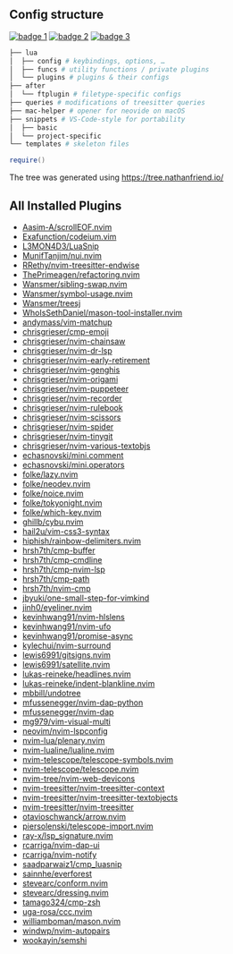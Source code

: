 ## Config structure

<a href="https://dotfyle.com/chrisgrieser/config-nvim"><img alt="badge 1" src="https://dotfyle.com/chrisgrieser/config-nvim/badges/plugins?style=flat"/></a>
<a href="https://dotfyle.com/chrisgrieser/config-nvim"><img alt="badge 2" src="https://dotfyle.com/chrisgrieser/config-nvim/badges/leaderkey?style=flat"/></a>
<a href="https://dotfyle.com/chrisgrieser/config-nvim"><img alt="badge 3" src="https://dotfyle.com/chrisgrieser/config-nvim/badges/plugin-manager?style=flat"/></a>

```bash
├── lua
│  ├── config # keybindings, options, …
│  ├── funcs # utility functions / private plugins
│  └── plugins # plugins & their configs
├── after
│  └── ftplugin # filetype-specific configs
├── queries # modifications of treesitter queries
├── mac-helper # opener for neovide on macOS
├── snippets # VS-Code-style for portability
│  ├── basic
│  └── project-specific
└── templates # skeleton files
```

```lua
require()
```

The tree was generated using <https://tree.nathanfriend.io/>

## All Installed Plugins
- [Aasim-A/scrollEOF.nvim](https://github.com/Aasim-A/scrollEOF.nvim)
- [Exafunction/codeium.vim](https://github.com/Exafunction/codeium.vim)
- [L3MON4D3/LuaSnip](https://github.com/L3MON4D3/LuaSnip)
- [MunifTanjim/nui.nvim](https://github.com/MunifTanjim/nui.nvim)
- [RRethy/nvim-treesitter-endwise](https://github.com/RRethy/nvim-treesitter-endwise)
- [ThePrimeagen/refactoring.nvim](https://github.com/ThePrimeagen/refactoring.nvim)
- [Wansmer/sibling-swap.nvim](https://github.com/Wansmer/sibling-swap.nvim)
- [Wansmer/symbol-usage.nvim](https://github.com/Wansmer/symbol-usage.nvim)
- [Wansmer/treesj](https://github.com/Wansmer/treesj)
- [WhoIsSethDaniel/mason-tool-installer.nvim](https://github.com/WhoIsSethDaniel/mason-tool-installer.nvim)
- [andymass/vim-matchup](https://github.com/andymass/vim-matchup)
- [chrisgrieser/cmp-emoji](https://github.com/chrisgrieser/cmp-emoji)
- [chrisgrieser/nvim-chainsaw](https://github.com/chrisgrieser/nvim-chainsaw)
- [chrisgrieser/nvim-dr-lsp](https://github.com/chrisgrieser/nvim-dr-lsp)
- [chrisgrieser/nvim-early-retirement](https://github.com/chrisgrieser/nvim-early-retirement)
- [chrisgrieser/nvim-genghis](https://github.com/chrisgrieser/nvim-genghis)
- [chrisgrieser/nvim-origami](https://github.com/chrisgrieser/nvim-origami)
- [chrisgrieser/nvim-puppeteer](https://github.com/chrisgrieser/nvim-puppeteer)
- [chrisgrieser/nvim-recorder](https://github.com/chrisgrieser/nvim-recorder)
- [chrisgrieser/nvim-rulebook](https://github.com/chrisgrieser/nvim-rulebook)
- [chrisgrieser/nvim-scissors](https://github.com/chrisgrieser/nvim-scissors)
- [chrisgrieser/nvim-spider](https://github.com/chrisgrieser/nvim-spider)
- [chrisgrieser/nvim-tinygit](https://github.com/chrisgrieser/nvim-tinygit)
- [chrisgrieser/nvim-various-textobjs](https://github.com/chrisgrieser/nvim-various-textobjs)
- [echasnovski/mini.comment](https://github.com/echasnovski/mini.comment)
- [echasnovski/mini.operators](https://github.com/echasnovski/mini.operators)
- [folke/lazy.nvim](https://github.com/folke/lazy.nvim)
- [folke/neodev.nvim](https://github.com/folke/neodev.nvim)
- [folke/noice.nvim](https://github.com/folke/noice.nvim)
- [folke/tokyonight.nvim](https://github.com/folke/tokyonight.nvim)
- [folke/which-key.nvim](https://github.com/folke/which-key.nvim)
- [ghillb/cybu.nvim](https://github.com/ghillb/cybu.nvim)
- [hail2u/vim-css3-syntax](https://github.com/hail2u/vim-css3-syntax)
- [hiphish/rainbow-delimiters.nvim](https://github.com/hiphish/rainbow-delimiters.nvim)
- [hrsh7th/cmp-buffer](https://github.com/hrsh7th/cmp-buffer)
- [hrsh7th/cmp-cmdline](https://github.com/hrsh7th/cmp-cmdline)
- [hrsh7th/cmp-nvim-lsp](https://github.com/hrsh7th/cmp-nvim-lsp)
- [hrsh7th/cmp-path](https://github.com/hrsh7th/cmp-path)
- [hrsh7th/nvim-cmp](https://github.com/hrsh7th/nvim-cmp)
- [jbyuki/one-small-step-for-vimkind](https://github.com/jbyuki/one-small-step-for-vimkind)
- [jinh0/eyeliner.nvim](https://github.com/jinh0/eyeliner.nvim)
- [kevinhwang91/nvim-hlslens](https://github.com/kevinhwang91/nvim-hlslens)
- [kevinhwang91/nvim-ufo](https://github.com/kevinhwang91/nvim-ufo)
- [kevinhwang91/promise-async](https://github.com/kevinhwang91/promise-async)
- [kylechui/nvim-surround](https://github.com/kylechui/nvim-surround)
- [lewis6991/gitsigns.nvim](https://github.com/lewis6991/gitsigns.nvim)
- [lewis6991/satellite.nvim](https://github.com/lewis6991/satellite.nvim)
- [lukas-reineke/headlines.nvim](https://github.com/lukas-reineke/headlines.nvim)
- [lukas-reineke/indent-blankline.nvim](https://github.com/lukas-reineke/indent-blankline.nvim)
- [mbbill/undotree](https://github.com/mbbill/undotree)
- [mfussenegger/nvim-dap-python](https://github.com/mfussenegger/nvim-dap-python)
- [mfussenegger/nvim-dap](https://github.com/mfussenegger/nvim-dap)
- [mg979/vim-visual-multi](https://github.com/mg979/vim-visual-multi)
- [neovim/nvim-lspconfig](https://github.com/neovim/nvim-lspconfig)
- [nvim-lua/plenary.nvim](https://github.com/nvim-lua/plenary.nvim)
- [nvim-lualine/lualine.nvim](https://github.com/nvim-lualine/lualine.nvim)
- [nvim-telescope/telescope-symbols.nvim](https://github.com/nvim-telescope/telescope-symbols.nvim)
- [nvim-telescope/telescope.nvim](https://github.com/nvim-telescope/telescope.nvim)
- [nvim-tree/nvim-web-devicons](https://github.com/nvim-tree/nvim-web-devicons)
- [nvim-treesitter/nvim-treesitter-context](https://github.com/nvim-treesitter/nvim-treesitter-context)
- [nvim-treesitter/nvim-treesitter-textobjects](https://github.com/nvim-treesitter/nvim-treesitter-textobjects)
- [nvim-treesitter/nvim-treesitter](https://github.com/nvim-treesitter/nvim-treesitter)
- [otavioschwanck/arrow.nvim](https://github.com/otavioschwanck/arrow.nvim)
- [piersolenski/telescope-import.nvim](https://github.com/piersolenski/telescope-import.nvim)
- [ray-x/lsp_signature.nvim](https://github.com/ray-x/lsp_signature.nvim)
- [rcarriga/nvim-dap-ui](https://github.com/rcarriga/nvim-dap-ui)
- [rcarriga/nvim-notify](https://github.com/rcarriga/nvim-notify)
- [saadparwaiz1/cmp_luasnip](https://github.com/saadparwaiz1/cmp_luasnip)
- [sainnhe/everforest](https://github.com/sainnhe/everforest)
- [stevearc/conform.nvim](https://github.com/stevearc/conform.nvim)
- [stevearc/dressing.nvim](https://github.com/stevearc/dressing.nvim)
- [tamago324/cmp-zsh](https://github.com/tamago324/cmp-zsh)
- [uga-rosa/ccc.nvim](https://github.com/uga-rosa/ccc.nvim)
- [williamboman/mason.nvim](https://github.com/williamboman/mason.nvim)
- [windwp/nvim-autopairs](https://github.com/windwp/nvim-autopairs)
- [wookayin/semshi](https://github.com/wookayin/semshi)
